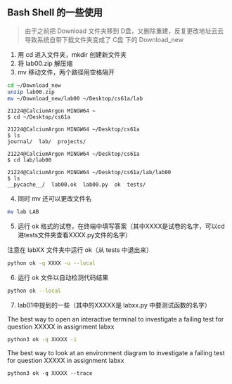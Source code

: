 ## Bash Shell 的一些使用

> 由于之前把 Download 文件夹移到 D盘，又删除重建，反复更改地址云云
> 导致系统自带下载文件夹变成了 C盘 下的 Download_new


1. 用 cd 进入文件夹，mkdir 创建新文件夹
2. 将 lab00.zip 解压缩
3. mv 移动文件，两个路径用空格隔开

```bash
cd ~/Download_new
unzip lab00.zip
mv ~/Download_new/lab00 ~/Desktop/cs61a/lab
```

```shell script
21224@CalciumArgon MINGW64 ~
$ cd ~/Desktop/cs61a

21224@CalciumArgon MINGW64 ~/Desktop/cs61a
$ ls
journal/  lab/  projects/

21224@CalciumArgon MINGW64 ~/Desktop/cs61a
$ cd lab/lab00

21224@CalciumArgon MINGW64 ~/Desktop/cs61a/lab/lab00
$ ls
__pycache__/  lab00.ok  lab00.py  ok  tests/
```

4. 同时 mv 还可以更改文件名
```bash
mv lab LAB
```

5. 运行 ok 格式的试卷，在终端中填写答案（其中XXXX是试卷的名字，可以cd进tests文件夹查看XXXX.py文件的名字）

注意在 labXX 文件夹中运行 ok（从 tests 中退出来）
```bash
python ok -q XXXX -u --local
```

6. 运行 ok 文件以自动检测代码结果
```bash
python ok --local
```

7. lab01中提到的一些（其中的XXXXX是 labxx.py 中要测试函数的名字）

The best way to open an interactive terminal to investigate a failing test for question XXXXX in assignment labxx
```bash
python3 ok -q XXXXX -i
```

The best way to look at an environment diagram to investigate a failing test for question XXXXX in assignment labxx
```shell script
python3 ok -q XXXXX --trace
```
